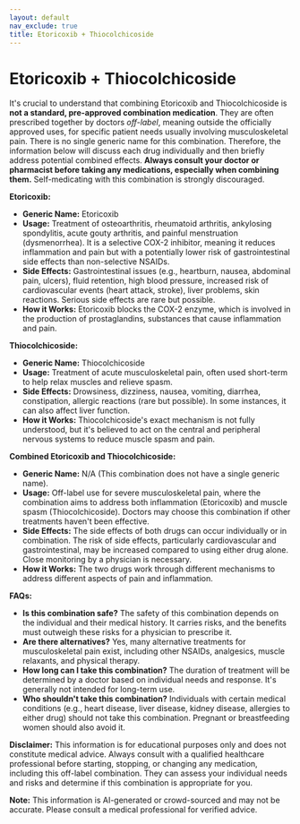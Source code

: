 ```yaml
---
layout: default
nav_exclude: true
title: Etoricoxib + Thiocolchicoside
---
```


# Etoricoxib + Thiocolchicoside

It's crucial to understand that combining Etoricoxib and Thiocolchicoside is **not a standard, pre-approved combination medication**.  They are often prescribed together by doctors *off-label*, meaning outside the officially approved uses, for specific patient needs usually involving musculoskeletal pain.  There is no single generic name for this combination.  Therefore, the information below will discuss each drug individually and then briefly address potential combined effects.  **Always consult your doctor or pharmacist before taking any medications, especially when combining them.**  Self-medicating with this combination is strongly discouraged.

**Etoricoxib:**

* **Generic Name:** Etoricoxib
* **Usage:**  Treatment of osteoarthritis, rheumatoid arthritis, ankylosing spondylitis, acute gouty arthritis, and painful menstruation (dysmenorrhea). It is a selective COX-2 inhibitor, meaning it reduces inflammation and pain but with a potentially lower risk of gastrointestinal side effects than non-selective NSAIDs.
* **Side Effects:**  Gastrointestinal issues (e.g., heartburn, nausea, abdominal pain, ulcers), fluid retention, high blood pressure, increased risk of cardiovascular events (heart attack, stroke), liver problems, skin reactions.  Serious side effects are rare but possible.
* **How it Works:**  Etoricoxib blocks the COX-2 enzyme, which is involved in the production of prostaglandins, substances that cause inflammation and pain.

**Thiocolchicoside:**

* **Generic Name:** Thiocolchicoside
* **Usage:**  Treatment of acute musculoskeletal pain, often used short-term to help relax muscles and relieve spasm.
* **Side Effects:**  Drowsiness, dizziness, nausea, vomiting, diarrhea, constipation, allergic reactions (rare but possible).  In some instances, it can also affect liver function.
* **How it Works:**  Thiocolchicoside's exact mechanism is not fully understood, but it's believed to act on the central and peripheral nervous systems to reduce muscle spasm and pain.


**Combined Etoricoxib and Thiocolchicoside:**

* **Generic Name:**  N/A (This combination does not have a single generic name).
* **Usage:**  Off-label use for severe musculoskeletal pain, where the combination aims to address both inflammation (Etoricoxib) and muscle spasm (Thiocolchicoside).  Doctors may choose this combination if other treatments haven't been effective.
* **Side Effects:** The side effects of both drugs can occur individually or in combination.  The risk of side effects, particularly cardiovascular and gastrointestinal, may be increased compared to using either drug alone.  Close monitoring by a physician is necessary.
* **How it Works:** The two drugs work through different mechanisms to address different aspects of pain and inflammation.


**FAQs:**

* **Is this combination safe?**  The safety of this combination depends on the individual and their medical history.  It carries risks, and the benefits must outweigh these risks for a physician to prescribe it.
* **Are there alternatives?** Yes, many alternative treatments for musculoskeletal pain exist, including other NSAIDs, analgesics, muscle relaxants, and physical therapy.
* **How long can I take this combination?** The duration of treatment will be determined by a doctor based on individual needs and response.  It's generally not intended for long-term use.
* **Who shouldn't take this combination?** Individuals with certain medical conditions (e.g., heart disease, liver disease, kidney disease, allergies to either drug) should not take this combination.  Pregnant or breastfeeding women should also avoid it.


**Disclaimer:** This information is for educational purposes only and does not constitute medical advice.  Always consult with a qualified healthcare professional before starting, stopping, or changing any medication, including this off-label combination.  They can assess your individual needs and risks and determine if this combination is appropriate for you.


**Note:** This information is AI-generated or crowd-sourced and may not be accurate. Please consult a medical professional for verified advice.